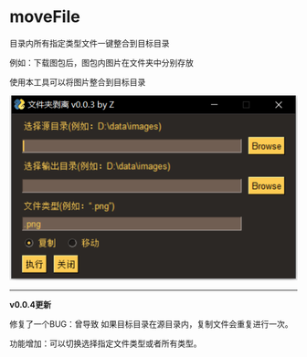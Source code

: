 # moveFile
 目录内所有指定类型文件一键整合到目标目录
 
 例如：下载图包后，图包内图片在文件夹中分别存放
 
 使用本工具可以将图片整合到目标目录
 
 ![image](https://github.com/MrZoyo/moveFile/blob/main/GUI.png)

---

**v0.0.4更新**

修复了一个BUG：曾导致 如果目标目录在源目录内，复制文件会重复进行一次。

功能增加：可以切换选择指定文件类型或者所有类型。
